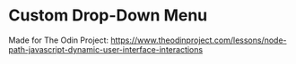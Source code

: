 # Custom Drop-Down Menu

Made for The Odin Project: https://www.theodinproject.com/lessons/node-path-javascript-dynamic-user-interface-interactions